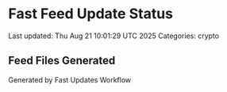 # Fast Feed Update Status
Last updated: Thu Aug 21 10:01:29 UTC 2025
Categories: crypto

## Feed Files Generated

Generated by Fast Updates Workflow
